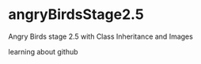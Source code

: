 # angryBirdsStage2.5
Angry Birds stage 2.5 with Class Inheritance and Images

learning about github 